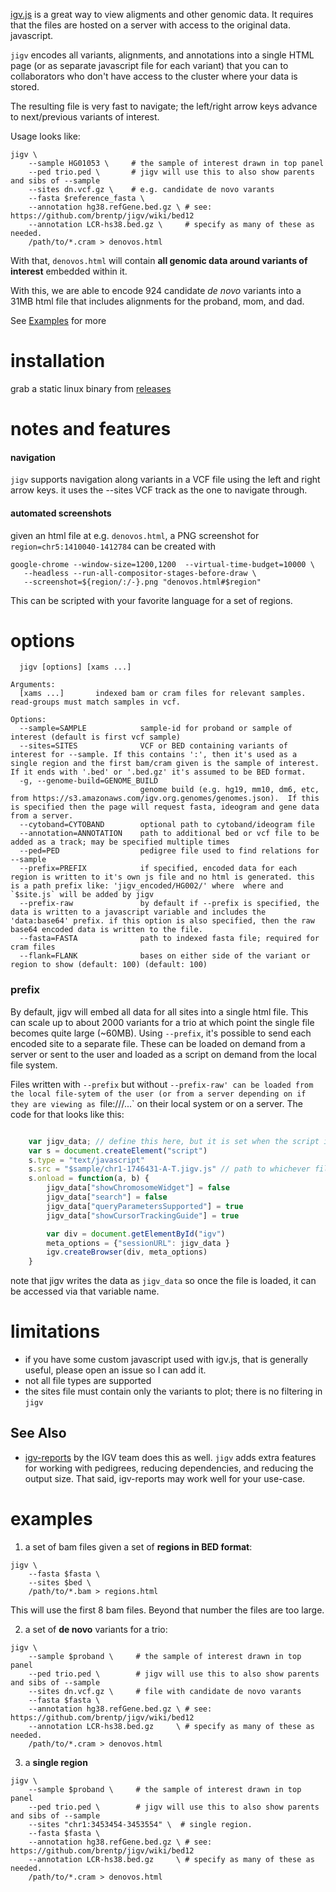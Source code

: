 [igv.js](https://github.com/igvteam/igv.js) is a great way to view aligments and other genomic data. 
It requires that the files are hosted on a server with access to the original data.
javascript.

`jigv` encodes all variants, alignments, and annotations into a single HTML page (or as separate javascript file for
each variant) that you can to collaborators who don't have access to the cluster where your data is stored.

The resulting file is very fast to navigate; the left/right arrow keys advance to next/previous variants of interest.

Usage looks like:

```
jigv \
    --sample HG01053 \     # the sample of interest drawn in top panel
    --ped trio.ped \       # jigv will use this to also show parents and sibs of --sample
    --sites dn.vcf.gz \    # e.g. candidate de novo varants
    --fasta $reference_fasta \
    --annotation hg38.refGene.bed.gz \ # see: https://github.com/brentp/jigv/wiki/bed12
    --annotation LCR-hs38.bed.gz \     # specify as many of these as needed.
    /path/to/*.cram > denovos.html
```
With that, `denovos.html` will contain **all genomic data around variants of interest** embedded within it.

With this, we are able to encode 924 candidate *de novo* variants into a 31MB html file that includes
alignments for the proband, mom, and dad.

See [Examples](#Examples) for more

# installation

grab a static linux binary from [releases](https://github.com/brentp/jigv/releases/latest)

# notes and features

#### navigation

`jigv` supports navigation along variants in a VCF file using the left and right arrow keys. it uses the --sites VCF track
as the one to navigate through.

#### automated screenshots

given an html file at e.g. `denovos.html`, a PNG screenshot for `region=chr5:1410040-1412784` can be created with

```
google-chrome --window-size=1200,1200  --virtual-time-budget=10000 \
   --headless --run-all-compositor-stages-before-draw \
   --screenshot=${region/:/-}.png "denovos.html#$region"
```

This can be scripted with your favorite language for a set of regions.

# options

```
  jigv [options] [xams ...]

Arguments:
  [xams ...]       indexed bam or cram files for relevant samples. read-groups must match samples in vcf.

Options:
  --sample=SAMPLE            sample-id for proband or sample of interest (default is first vcf sample)
  --sites=SITES              VCF or BED containing variants of interest for --sample. If this contains ':', then it's used as a single region and the first bam/cram given is the sample of interest. If it ends with '.bed' or '.bed.gz' it's assumed to be BED format.
  -g, --genome-build=GENOME_BUILD
                             genome build (e.g. hg19, mm10, dm6, etc, from https://s3.amazonaws.com/igv.org.genomes/genomes.json).  If this is specified then the page will request fasta, ideogram and gene data from a server.
  --cytoband=CYTOBAND        optional path to cytoband/ideogram file
  --annotation=ANNOTATION    path to additional bed or vcf file to be added as a track; may be specified multiple times
  --ped=PED                  pedigree file used to find relations for --sample
  --prefix=PREFIX            if specified, encoded data for each region is written to it's own js file and no html is generated. this is a path prefix like: 'jigv_encoded/HG002/' where  where and `$site.js` will be added by jigv
  --prefix-raw               by default if --prefix is specified, the data is written to a javascript variable and includes the 'data:base64' prefix. if this option is also specified, then the raw base64 encoded data is written to the file.
  --fasta=FASTA              path to indexed fasta file; required for cram files
  --flank=FLANK              bases on either side of the variant or region to show (default: 100) (default: 100)
```
### prefix

By default, jigv will embed all data for all sites into a single html file. This can scale up to about 2000 variants
for a trio at which point the single file becomes quite large (~60MB).
Using `--prefix`, it's possible to send each encoded site to a separate file. These can be loaded on demand from a
server or sent to the user and loaded as a script on demand from the local file system.

Files written with `--prefix` but without `--prefix-raw' can be loaded from the local file-sytem of the user (or from a server depending on if they are viewing as `file:///...` on their local system or on a server. The code for that looks like this:

```Javascript

    var jigv_data; // define this here, but it is set when the script is loaded.
    var s = document.createElement("script")
    s.type = "text/javascript"
    s.src = "$sample/chr1-1746431-A-T.jigv.js" // path to whichever file made by jigv.
    s.onload = function(a, b) {
        jigv_data["showChromosomeWidget"] = false
        jigv_data["search"] = false
        jigv_data["queryParametersSupported"] = true
        jigv_data["showCursorTrackingGuide"] = true

        var div = document.getElementById("igv")
        meta_options = {"sessionURL": jigv_data }
        igv.createBrowser(div, meta_options)
    }

```

note that jigv writes the data as `jigv_data` so once the file is loaded, it can be accessed via that variable name.

# limitations

+ if you have some custom javascript used with igv.js, that is generally useful, please open an issue so I can add it.
+ not all file types are supported
+ the sites file must contain only the variants to plot; there is no filtering in `jigv`


## See Also

+ [igv-reports](https://github.com/igvteam/igv-reports) by the IGV team does this as well. `jigv` adds extra features for
  working with pedigrees, reducing dependencies, and reducing the output size. That said, igv-reports may work well for your
  use-case.

# examples

1. a set of bam files given a set of **regions in BED format**:

```
jigv \
    --fasta $fasta \
    --sites $bed \
    /path/to/*.bam > regions.html
```

This will use the first 8 bam files. Beyond that number the files are too large.


2. a set of **de novo** variants for a trio:

```
jigv \
    --sample $proband \     # the sample of interest drawn in top panel
    --ped trio.ped \        # jigv will use this to also show parents and sibs of --sample
    --sites dn.vcf.gz \     # file with candidate de novo varants
    --fasta $fasta \
    --annotation hg38.refGene.bed.gz \ # see: https://github.com/brentp/jigv/wiki/bed12
    --annotation LCR-hs38.bed.gz     \ # specify as many of these as needed.
    /path/to/*.cram > denovos.html
```

3. a **single region**

```
jigv \
    --sample $proband \     # the sample of interest drawn in top panel
    --ped trio.ped \        # jigv will use this to also show parents and sibs of --sample
    --sites "chr1:3453454-3453554" \  # single region.
    --fasta $fasta \
    --annotation hg38.refGene.bed.gz \ # see: https://github.com/brentp/jigv/wiki/bed12
    --annotation LCR-hs38.bed.gz     \ # specify as many of these as needed.
    /path/to/*.cram > denovos.html
```
